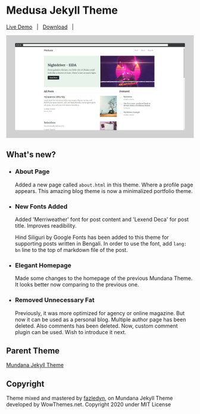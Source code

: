 # Medusa Jekyll Theme

[Live Demo](https://wowthemesnet.github.io/mundana-theme-jekyll/) &nbsp; | &nbsp; 
[Download](https://github.com/wowthemesnet/mundana-theme-jekyll/archive/master.zip) &nbsp; | &nbsp; 

![mundana jekyll theme screenshot](assets/images/screenshot.png)

## What's new?

- ### About Page

    Added a new page called `about.html` in this theme. Where a profile page appears. This amazing blog theme is now a minimalized portfolio theme.

- ### New Fonts Added

    Added 'Merriweather' font for post content and 'Lexend Deca' for post title. Improves readibility.

    Hind Siliguri by Google Fonts has been added to this theme for supporting posts written in Bengali.
    In order to use the font, add `lang: bn` line to the top of markdown file of the post.

- ### Elegant Homepage

    Made some changes to the homepage of the previous Mundana Theme. It looks better now comparing to the previous one.

- ### Removed Unnecessary Fat

    Previously, it was more optimized for agency or online magazine. But now it can be used as a personal blog. Multiple author page has been deleted. Also comments has been deleted. Now, custom comment plugin can be used. Wish to introduce it next.


## Parent Theme
[Mundana Jekyll Theme](https://bootstrapstarter.com/bootstrap-templates/mundana-theme-jekyll/)


## Copyright
Theme mixed and mastered by [fazledyn](https://github.com/fazledyn), on Mundana Jekyll Theme developed by WowThemes.net.
Copyright 2020 under MIT License

